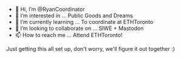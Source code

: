 - 👋 Hi, I’m @RyanCoordinator
- 👀 I’m interested in ... Public Goods and Dreams
- 🌱 I’m currently learning ... To coordinate at ETHToronto
- 💞️ I’m looking to collaborate on ... SIWE + Mastodon
- 📫 How to reach me ... Attend ETHToronto!

Just getting this all set up, don't worry, we'll figure it out together :)

<!---
RyanCoordinator/RyanCoordinator is a ✨ special ✨ repository because its `README.md` (this file) appears on your GitHub profile.
You can click the Preview link to take a look at your changes.
--->
